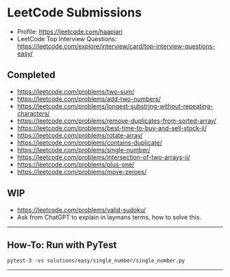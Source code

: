 # LeetCode Submissions 

- Profile: https://leetcode.com/haapjari
- LeetCode Top Interview Questions: https://leetcode.com/explore/interview/card/top-interview-questions-easy/
 
## Completed

- https://leetcode.com/problems/two-sum/
- https://leetcode.com/problems/add-two-numbers/
- https://leetcode.com/problems/longest-substring-without-repeating-characters/
- https://leetcode.com/problems/remove-duplicates-from-sorted-array/
- https://leetcode.com/problems/best-time-to-buy-and-sell-stock-ii/
- https://leetcode.com/problems/rotate-array/
- https://leetcode.com/problems/contains-duplicate/
- https://leetcode.com/problems/single-number/
- https://leetcode.com/problems/intersection-of-two-arrays-ii/
- https://leetcode.com/problems/plus-one/
- https://leetcode.com/problems/move-zeroes/

## WIP

- https://leetcode.com/problems/valid-sudoku/
- Ask from ChatGPT to explain in laymans terms, how to solve this.
 
---

## How-To: Run with PyTest

`pytest-3 -vs solutions/easy/single_number/single_number.py`

---